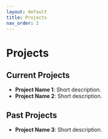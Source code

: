 ```yaml
---
layout: default
title: Projects
nav_order: 2
---
```


# Projects

## Current Projects
- **Project Name 1**: Short description.
- **Project Name 2**: Short description.

## Past Projects
- **Project Name 3**: Short description.
